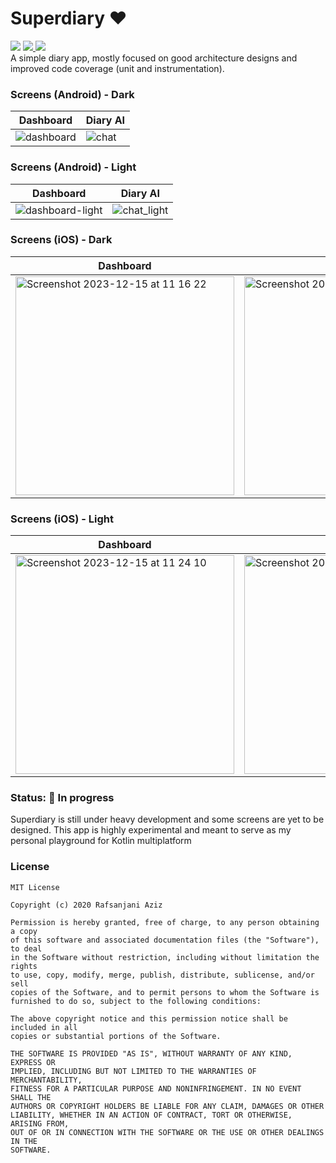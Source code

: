 # Superdiary ❤️


<div align="left">
    <img src = "https://github.com/Rafsanjani/superdiary/actions/workflows/build.yml/badge.svg" />
    <a href = "https://github.com/Rafsanjani/superdiary/blob/master/LICENSE">
        <img src = "https://img.shields.io/github/license/pushpalroy/jetstore" />
    </a>
    <a href = "https://twitter.com/coded_raf">
        <img src = "https://img.shields.io/twitter/url?label=follow&style=social&url=https%3A%2F%2Ftwitter.com%2Fpushpalroy" />
    </a>
</div>
A simple diary app, mostly focused on good architecture designs and improved code coverage (unit and instrumentation).

### Screens (Android) - Dark
| Dashboard | Diary AI  |
|--|--|
| ![dashboard](https://github.com/rafsanjani/superdiary/assets/9197459/9264a3e6-0e57-49b8-9e46-c0c2695f78b1) | ![chat](https://github.com/rafsanjani/superdiary/assets/9197459/a745bc69-0bdd-4ab3-8503-3315ad8b4443) |

### Screens (Android) - Light
| Dashboard | Diary AI  |
|--|--|
|![dashboard-light](https://github.com/rafsanjani/superdiary/assets/9197459/f191a467-56b4-42d2-9c27-98a9f2c8a815)  | ![chat_light](https://github.com/rafsanjani/superdiary/assets/9197459/a1b865cb-d12e-49ed-a92e-c3964d18efff) |

### Screens (iOS) - Dark

| Dashboard | Diary AI  |
|--|--|
| <img width="350" alt="Screenshot 2023-12-15 at 11 16 22" src="https://github.com/rafsanjani/superdiary/assets/9197459/e7e61180-a364-4d16-a554-b9304924d3eb"> | <img width="350" alt="Screenshot 2023-12-15 at 11 21 01" src="https://github.com/rafsanjani/superdiary/assets/9197459/94eab288-6dfa-4c44-94e9-784d16af8f96"> |


### Screens (iOS) - Light
| Dashboard | Diary AI  |
|--|--|
| <img width="350" alt="Screenshot 2023-12-15 at 11 24 10" src="https://github.com/rafsanjani/superdiary/assets/9197459/d81df92c-69b8-4a6c-8717-d5959250afe7"> | <img width="350" alt="Screenshot 2023-12-15 at 11 24 17" src="https://github.com/rafsanjani/superdiary/assets/9197459/1ce75c99-e498-4e66-afc0-a32ac4bac8f2">  |



### Status: 🚧 In progress
<p>Superdiary is still under heavy development and some screens are yet to be designed. This app is highly experimental and meant to serve as my personal playground for Kotlin multiplatform </p>


### License
```
MIT License

Copyright (c) 2020 Rafsanjani Aziz

Permission is hereby granted, free of charge, to any person obtaining a copy
of this software and associated documentation files (the "Software"), to deal
in the Software without restriction, including without limitation the rights
to use, copy, modify, merge, publish, distribute, sublicense, and/or sell
copies of the Software, and to permit persons to whom the Software is
furnished to do so, subject to the following conditions:

The above copyright notice and this permission notice shall be included in all
copies or substantial portions of the Software.

THE SOFTWARE IS PROVIDED "AS IS", WITHOUT WARRANTY OF ANY KIND, EXPRESS OR
IMPLIED, INCLUDING BUT NOT LIMITED TO THE WARRANTIES OF MERCHANTABILITY,
FITNESS FOR A PARTICULAR PURPOSE AND NONINFRINGEMENT. IN NO EVENT SHALL THE
AUTHORS OR COPYRIGHT HOLDERS BE LIABLE FOR ANY CLAIM, DAMAGES OR OTHER
LIABILITY, WHETHER IN AN ACTION OF CONTRACT, TORT OR OTHERWISE, ARISING FROM,
OUT OF OR IN CONNECTION WITH THE SOFTWARE OR THE USE OR OTHER DEALINGS IN THE
SOFTWARE.
```
